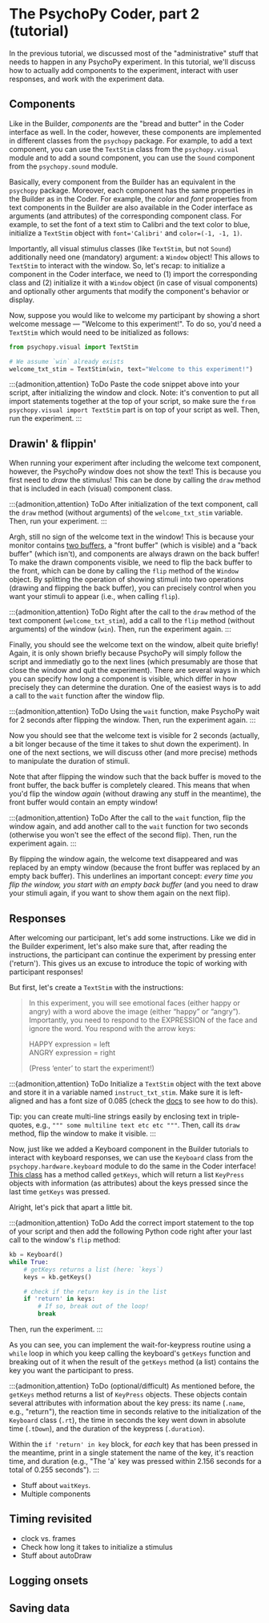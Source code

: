 # The PsychoPy Coder, part 2 (tutorial)
In the previous tutorial, we discussed most of the "administrative" stuff that needs to happen in any PsychoPy experiment. In this tutorial, we'll discuss how to actually add components to the experiment, interact with user responses, and work with the experiment data.

## Components
Like in the Builder, *components* are the "bread and butter" in the Coder interface as well. In the coder, however, these components are implemented in different classes from the `psychopy` package. For example, to add a text component, you can use the `TextStim` class from the `psychopy.visual` module and to add a sound component, you can use the `Sound` component from the `psychopy.sound` module. 

Basically, every component from the Builder has an equivalent in the `psychopy` package. Moreover, each component has the same properties in the Builder as in the Coder. For example, the *color* and *font* properties from text components in the Builder are also available in the Coder interface as arguments (and attributes) of the corresponding component class. For example, to set the font of a text stim to Calibri and the text color to blue, initialize a `TextStim` object with `font='Calibri'` and `color=(-1, -1, 1)`.

Importantly, all visual stimulus classes (like `TextStim`, but not `Sound`) additionally need one (mandatory) argument: a `Window` object! This allows to `TextStim` to interact with the window. So, let's recap: to initialize a component in the Coder interface, we need to (1) import the corresponding class and (2) initialize it with a `Window` object (in case of visual components) and optionally other arguments that modify the component's behavior or display. 

Now, suppose you would like to welcome my participant by showing a short welcome message &mdash; "Welcome to this experiment!". To do so, you'd need a `TextStim` which would need to be initialized as follows:

```python
from psychopy.visual import TextStim

# We assume `win` already exists
welcome_txt_stim = TextStim(win, text="Welcome to this experiment!")
```

:::{admonition,attention} ToDo
Paste the code snippet above into your script, after initializing the window and clock. Note: it's convention to put all import statements together at the top of your script, so make sure the `from psychopy.visual import TextStim` part is on top of your script as well. Then, run the experiment.
:::

## Drawin' & flippin'
When running your experiment after including the welcome text component, however, the PsychoPy window does not show the text! This is because you first need to *draw* the stimulus! This can be done by calling the `draw` method that is included in each (visual) component class.

:::{admonition,attention} ToDo
After initialization of the text component, call the `draw` method (without arguments) of the `welcome_txt_stim` variable. Then, run your experiment.
:::

Argh, still no sign of the welcome text in the window! This is because your monitor contains [two buffers](https://en.wikipedia.org/wiki/Multiple_buffering), a "front buffer" (which is visible) and a "back buffer" (which isn't), and components are always drawn on the back buffer! To make the drawn components visible, we need to flip the back buffer to the front, which can be done by calling the `flip` method of the `Window` object. By splitting the operation of showing stimuli into two operations (drawing and flipping the back buffer), you can precisely control when you want your stimuli to appear (i.e., when calling `flip`). 

:::{admonition,attention} ToDo
Right after the call to the `draw` method of the text component (`welcome_txt_stim`), add a call to the `flip` method (without arguments) of the window (`win`). Then, run the experiment again.
:::

Finally, you should see the welcome text on the window, albeit quite briefly! Again, it is only shown briefly because PsychoPy will simply follow the script and immediatly go to the next lines (which presumably are those that close the window and quit the experiment). There are several ways in which you can specify how long a component is visible, which differ in how precisely they can determine the duration. One of the easiest ways is to add a call to the `wait` function after the window flip.

:::{admonition,attention} ToDo
Using the `wait` function, make PsychoPy wait for 2 seconds after flipping the window. Then, run the experiment again.
:::

Now you should see that the welcome text is visible for 2 seconds (actually, a bit longer because of the time it takes to shut down the experiment). In one of the next sections, we will discuss other (and more precise) methods to manipulate the duration of stimuli.

Note that after flipping the window such that the back buffer is moved to the front buffer, the back buffer is completely cleared. This means that when you'd flip the window *again* (without drawing any stuff in the meantime), the front buffer would contain an empty window!

:::{admonition,attention} ToDo
After the call to the `wait` function, flip the window again, and add another call to the `wait` function for two seconds (otherwise you won't see the effect of the second flip). Then, run the experiment again.
:::

By flipping the window again, the welcome text disappeared and was replaced by an empty window (because the front buffer was replaced by an empty back buffer). This underlines an important concept: *every time you flip the window, you start with an empty back buffer* (and you need to draw your stimuli again, if you want to show them again on the next flip).

## Responses
After welcoming our participant, let's add some instructions. Like we did in the Builder experiment, let's also make sure that, after reading the instructions, the participant can continue the experiment by pressing enter ('return'). This gives us an excuse to introduce the topic of working with participant responses!

But first, let's create a `TextStim` with the instructions:

> In this experiment, you will see emotional faces (either happy or angry) with a word above the image (either “happy” or “angry”).
> Importantly, you need to respond to the EXPRESSION of the face and ignore the word. You respond with the arrow keys:
>         
>   HAPPY expression = left<br>
>   ANGRY expression = right
>       
> (Press ‘enter’ to start the experiment!)

:::{admonition,attention} ToDo
Initialize a `TextStim` object with the text above and store it in a variable named `instruct_txt_stim`. Make sure it is left-aligned and has a font size of 0.085 (check the [docs](https://www.psychopy.org/api/visual/textstim.html) to see how to do this).

Tip: you can create multi-line strings easily by enclosing text in triple-quotes, e.g., `""" some multiline text etc etc """`. Then, call its `draw` method, flip the window to make it visible.
:::

Now, just like we added a Keyboard component in the Builder tutorials to interact with keyboard responses, we can use the `Keyboard` class from the `psychopy.hardware.keyboard` module to do the same in the Coder interface! [This class](https://www.psychopy.org/api/hardware/keyboard.html) has a method called `getKeys`, which will return a list `KeyPress` objects with information (as attributes) about the keys pressed since the last time `getKeys` was pressed.

Alright, let's pick that apart a little bit.

:::{admonition,attention} ToDo
Add the correct import statement to the top of your script and then add the following Python code right after your last call to the window's `flip` method:

```python
kb = Keyboard()
while True:
    # getKeys returns a list (here: `keys`)
    keys = kb.getKeys()

    # check if the return key is in the list
    if 'return' in keys:
        # If so, break out of the loop!
        break
```

Then, run the experiment.
:::

As you can see, you can implement the wait-for-keypress routine using a `while` loop in which you keep calling the keyboard's `getKeys` function and breaking out of it when the result of the `getKeys` method (a list) contains the key you want the participant to press.

:::{admonition,attention} ToDo (optional/difficult)
As mentioned before, the `getKeys` method returns a list of `KeyPress` objects. These objects contain several attributes with information about the key press: its name (`.name`, e.g., "return"), the reaction time in seconds relative to the initialization of the `Keyboard` class (`.rt`), the time in seconds the key went down in absolute time (`.tDown`), and the duration of the keypress (`.duration`). 

Within the `if 'return' in key` block, for *each* key that has been pressed in the meantime, print in a single statement the name of the key, it's reaction time, and duration (e.g., "The 'a' key was pressed within 2.156 seconds for a total of 0.255 seconds").
:::

* Stuff about `waitKeys`.
* Multiple components

## Timing revisited

* clock vs. frames
* Check how long it takes to initialize a stimulus
* Stuff about autoDraw

## Logging onsets


## Saving data